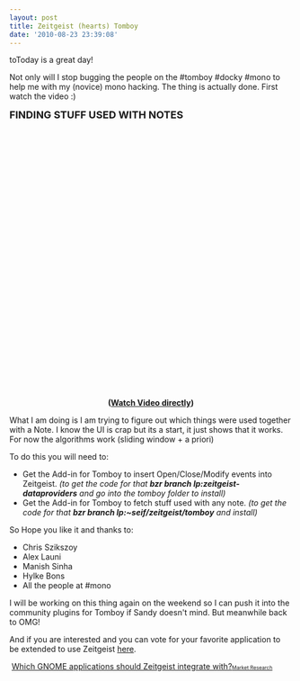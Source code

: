 ```yaml
---
layout: post
title: Zeitgeist (hearts) Tomboy
date: '2010-08-23 23:39:08'
---
```


toToday is a great day!

Not only will I stop bugging the people on the #tomboy #docky #mono to help me with my (novice) mono hacking. The thing is actually done. First watch the video :)

<span style="font-size: large;"><strong>FINDING STUFF USED WITH NOTES</strong></span>
<p style="text-align: center;"><object classid="clsid:d27cdb6e-ae6d-11cf-96b8-444553540000" width="600" height="465" codebase="http://download.macromedia.com/pub/shockwave/cabs/flash/swflash.cab#version=6,0,40,0"><param name="allowFullScreen" value="true" /><param name="allowscriptaccess" value="always" /><param name="src" value="http://www.youtube.com/v/U6YOvVaRWh4?fs=1&amp;hl=en_US&amp;hd=1&amp;border=1" /><param name="allowfullscreen" value="true" /><embed type="application/x-shockwave-flash" width="600" height="465" src="http://www.youtube.com/v/U6YOvVaRWh4?fs=1&amp;hl=en_US&amp;hd=1&amp;border=1" allowscriptaccess="always" allowfullscreen="true"></embed></object>

</p><p style="text-align: center;"><strong>(</strong><a href="http://www.youtube.com/watch?v=U6YOvVaRWh4"><strong>Watch Video directly</strong></a><strong>)</strong></p>
What I am doing is I am trying to figure out which things were used together with a Note. I know the UI is crap but its a start, it just shows that it works. For now the algorithms work (sliding window + a priori)

To do this you will need to:
<ul>
	<li>Get the Add-in for Tomboy to insert Open/Close/Modify events into Zeitgeist. <em>(to get the code for that <strong>bzr branch lp:zeitgeist-dataproviders</strong> and go into the tomboy folder to install)</em></li>
	<li>Get the Add-in for Tomboy to fetch stuff used with any note. <em>(to get the code for that <strong>bzr branch lp:~seif/zeitgeist/tomboy</strong> and install)</em></li>
</ul>
So Hope you like it and thanks to:
<ul>
	<li>Chris Szikszoy</li>
	<li>Alex Launi</li>
	<li>Manish Sinha</li>
	<li>Hylke Bons</li>
	<li>All the people at #mono</li>
</ul>
I will be working on this thing again on the weekend so I can push it into the community plugins for Tomboy if Sandy doesn't mind. But meanwhile back to OMG!

And if you are interested and you can vote for your favorite application to be extended to use Zeitgeist <a href="http://www.omgubuntu.co.uk/2010/08/integrating-zeitgeist-into-gnome.html">here</a>.

﻿<script src="http://static.polldaddy.com/p/3577699.js" type="text/javascript"></script>
<noscript>
<a href="http://polldaddy.com/poll/3577699/">Which GNOME applications should Zeitgeist integrate with?</a><span style="font-size:9px;"><a href="http://polldaddy.com/features-surveys/">Market Research</a></span>
</noscript>